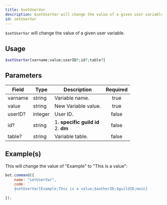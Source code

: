 ```yaml
---
title: $setUserVar
description: $setUserVar will change the value of a given user variable.
id: setUserVar
---
```


`$setUserVar` will change the value of a given user variable.

## Usage

```php
$setUserVar[varname;value;userID?;id?;table?]
```

## Parameters

| Field   | Type    | Description                               | Required |
| ------- | ------- | ----------------------------------------- | :------: |
| varname | string  | Variable name.                            |   true   |
| value   | string  | New Variable value.                       |   true   |
| userID? | integer | User ID.                                  |  false   |
| id?     | string  | 1. **specific guild id** <br /> 2. **dm** |  false   |
| table?  | string  | Variable table.                           |  false   |

## Example(s)

This will change the value of "Example" to "This is a value":

```javascript
bot.command({
    name: "setUserVar",
    code: `
    $setUserVar[Example;This is a value;$authorID;$guildID;main]
    `
});
```